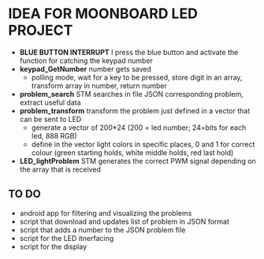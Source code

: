 # IDEA FOR MOONBOARD LED PROJECT



- **BLUE BUTTON INTERRUPT** I press the blue button and activate the function for catching the keypad number
- **keypad_GetNumber** number gets saved
  - polling mode, wait for a key to be pressed, store digit in an array, transform array in number, return number
- **problem_search** STM searches in file JSON corresponding problem, extract useful data
- **problem_transform** transform the problem just defined in a vector that can be sent to LED
  - generate a vector of 200*24 (200 = led number; 24=bits for each led, 888 RGB)
  - define in the vector light colors in specific places, 0 and 1 for correct colour (green starting holds, white middle holds, red last hold)
- **LED_lightProblem** STM generates the correct PWM signal depending on the array that is received





## TO DO

- android app for filtering and visualizing the problems
- script that download and updates list of problem in JSON format
- script that adds a number to the JSON problem file
- script for the LED itnerfacing
- script for the display